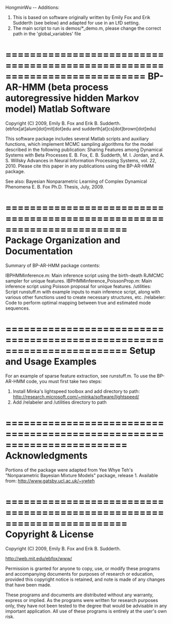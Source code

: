 
HongminWu -- Additions:

1. This is based on software originally written by Emily Fox and Erik Sudderth (see below) and adapted for use in an LfD setting.
2. The main script to run is demos/*_demo.m, please change the correct path in the 'global_variables' file

===========================================================================
BP-AR-HMM (beta process autoregressive hidden Markov model) Matlab Software
===========================================================================

Copyright (C) 2009, Emily B. Fox and Erik B. Sudderth.
(ebfox[at]alum[dot]mit[dot]edu and sudderth[at]cs[dot]brown[dot]edu)

This software package includes several Matlab scripts and
auxiliary functions, which implement MCMC sampling algorithms 
for the model described in the following publication:
  Sharing Features among Dynamical Systems with Beta Processes
  E. B. Fox, E. B. Sudderth, M. I. Jordan, and A. S. Willsky
  Advances in Neural Information Processing Systems, vol. 22, 2010.
Please cite this paper in any publications using the BP-AR-HMM package.

See also:
  Bayesian Nonparametric Learning of Complex Dynamical Phenomena
  E. B. Fox
  Ph.D. Thesis, July, 2009.

========================================================================
Package Organization and Documentation
========================================================================

Summary of BP-AR-HMM package contents:

IBPHMMinference.m:
  Main inference script using the birth-death RJMCMC sampler for unique features.
IBPHMMinference_PoissonProp.m:
  Main inference script using Poisson proposal for unique features.
/utilities:  
  Script runstuff.m with example inputs to main inference script, along
  with various other functions used to create necessary structures, etc.
/relabeler:  
  Code to perform optimal mapping between true and estimated mode sequences.

========================================================================
Setup and Usage Examples
========================================================================

For an example of sparse feature extraction, see runstuff.m.
To use the BP-AR-HMM code, you must first take two steps:
1) Install Minka's lightspeed toolbox and add directory to path:
	http://research.microsoft.com/~minka/software/lightspeed/
2) Add /relabeler and /utilities directory to path

========================================================================
Acknowledgments
========================================================================

Portions of the package were adapted from Yee Whye Teh's
"Nonparametric Bayesian Mixture Models" package, release 1.
Available from:  http://www.gatsby.ucl.ac.uk/~ywteh

========================================================================
Copyright & License
========================================================================

Copyright (C) 2009, Emily B. Fox and Erik B. Sudderth.

http://web.mit.edu/ebfox/www/

Permission is granted for anyone to copy, use, or modify these
programs and accompanying documents for purposes of research or
education, provided this copyright notice is retained, and note is
made of any changes that have been made.

These programs and documents are distributed without any warranty,
express or implied.  As the programs were written for research
purposes only, they have not been tested to the degree that would be
advisable in any important application.  All use of these programs is
entirely at the user's own risk.
